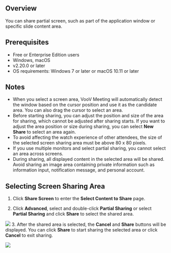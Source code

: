 ## Overview
You can share partial screen, such as part of the application window or specific slide content area.

## Prerequisites
- Free or Enterprise Edition users
- Windows, macOS
- v2.20.0 or later
- OS requirements: Windows 7 or later or macOS 10.11 or later

## Notes
- When you select a screen area, VooV Meeting will automatically detect the window based on the cursor position and use it as the candidate area. You can also drag the cursor to select an area.
- Before starting sharing, you can adjust the position and size of the area for sharing, which cannot be adjusted after sharing starts. If you want to adjust the area position or size during sharing, you can select **New Share** to select an area again.
- To avoid affecting the watch experience of other attendees, the size of the selected screen sharing area must be above 80 x 80 pixels.
- If you use multiple monitors and select partial sharing, you cannot select an area across screens.
- During sharing, all displayed content in the selected area will be shared. Avoid sharing an image area containing private information such as information input, notification message, and personal account.

## Selecting Screen Sharing Area
1. Click **Share Screen** to enter the **Select Content to Share** page.

2. Click **Advanced**, select and double-click **Partial Sharing** or select **Partial Sharing** and click **Share** to select the shared area.

![](https://qcloudimg.tencent-cloud.cn/raw/3ca73a93f2a2d4d325ac3e11f4073600.png)
3. After the shared area is selected, the **Cancel** and **Share** buttons will be displayed. You can click **Share** to start sharing the selected area or click **Cancel** to exit sharing.

![](https://qcloudimg.tencent-cloud.cn/raw/08931a35bfd6f80ef42d90cabba12956.jpg)
